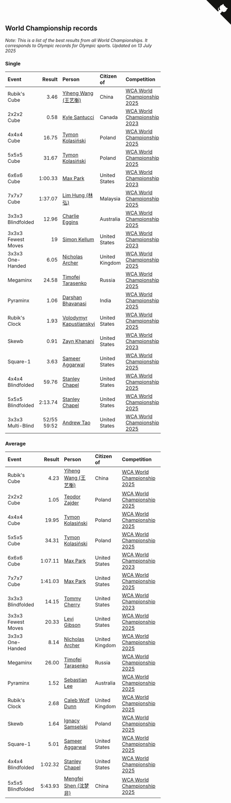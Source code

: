 ## World Championship records

*Note: This is a list of the best results from all World Championships. It corresponds to Olympic records for Olympic sports.*
*Updated on 13 July 2025*


### Single

| Event | Result | Person | Citizen of | Competition |
| :--- | ---: | :--- | :--- | :--- |
| Rubik's Cube | 3.46 | [Yiheng Wang (王艺衡)](https://www.worldcubeassociation.org/persons/2019WANY36) | China | [WCA World Championship 2025](https://www.worldcubeassociation.org/competitions/WC2025) |
| 2x2x2 Cube | 0.58 | [Kyle Santucci](https://www.worldcubeassociation.org/persons/2016SANT08) | Canada | [WCA World Championship 2023](https://www.worldcubeassociation.org/competitions/WC2023) |
| 4x4x4 Cube | 16.75 | [Tymon Kolasiński](https://www.worldcubeassociation.org/persons/2016KOLA02) | Poland | [WCA World Championship 2025](https://www.worldcubeassociation.org/competitions/WC2025) |
| 5x5x5 Cube | 31.67 | [Tymon Kolasiński](https://www.worldcubeassociation.org/persons/2016KOLA02) | Poland | [WCA World Championship 2025](https://www.worldcubeassociation.org/competitions/WC2025) |
| 6x6x6 Cube | 1:00.33 | [Max Park](https://www.worldcubeassociation.org/persons/2012PARK03) | United States | [WCA World Championship 2023](https://www.worldcubeassociation.org/competitions/WC2023) |
| 7x7x7 Cube | 1:37.07 | [Lim Hung (林弘)](https://www.worldcubeassociation.org/persons/2016HUNG08) | Malaysia | [WCA World Championship 2025](https://www.worldcubeassociation.org/competitions/WC2025) |
| 3x3x3 Blindfolded | 12.96 | [Charlie Eggins](https://www.worldcubeassociation.org/persons/2019EGGI02) | Australia | [WCA World Championship 2025](https://www.worldcubeassociation.org/competitions/WC2025) |
| 3x3x3 Fewest Moves | 19 | [Simon Kellum](https://www.worldcubeassociation.org/persons/2016KELL12) | United States | [WCA World Championship 2023](https://www.worldcubeassociation.org/competitions/WC2023) |
| 3x3x3 One-Handed | 6.05 | [Nicholas Archer](https://www.worldcubeassociation.org/persons/2020ARCH01) | United Kingdom | [WCA World Championship 2025](https://www.worldcubeassociation.org/competitions/WC2025) |
| Megaminx | 24.58 | [Timofei Tarasenko](https://www.worldcubeassociation.org/persons/2019TARA09) | Russia | [WCA World Championship 2025](https://www.worldcubeassociation.org/competitions/WC2025) |
| Pyraminx | 1.06 | [Darshan Bhavanasi](https://www.worldcubeassociation.org/persons/2022BHAV01) | India | [WCA World Championship 2025](https://www.worldcubeassociation.org/competitions/WC2025) |
| Rubik's Clock | 1.93 | [Volodymyr Kapustianskyi](https://www.worldcubeassociation.org/persons/2022KAPU01) | United States | [WCA World Championship 2025](https://www.worldcubeassociation.org/competitions/WC2025) |
| Skewb | 0.91 | [Zayn Khanani](https://www.worldcubeassociation.org/persons/2018KHAN28) | United States | [WCA World Championship 2023](https://www.worldcubeassociation.org/competitions/WC2023) |
| Square-1 | 3.63 | [Sameer Aggarwal](https://www.worldcubeassociation.org/persons/2017AGGA01) | United States | [WCA World Championship 2025](https://www.worldcubeassociation.org/competitions/WC2025) |
| 4x4x4 Blindfolded | 59.76 | [Stanley Chapel](https://www.worldcubeassociation.org/persons/2016CHAP04) | United States | [WCA World Championship 2025](https://www.worldcubeassociation.org/competitions/WC2025) |
| 5x5x5 Blindfolded | 2:13.74 | [Stanley Chapel](https://www.worldcubeassociation.org/persons/2016CHAP04) | United States | [WCA World Championship 2025](https://www.worldcubeassociation.org/competitions/WC2025) |
| 3x3x3 Multi-Blind | 52/55 59:52 | [Andrew Tao](https://www.worldcubeassociation.org/persons/2022TAOA01) | United States | [WCA World Championship 2025](https://www.worldcubeassociation.org/competitions/WC2025) |

### Average

| Event | Result | Person | Citizen of | Competition |
| :--- | ---: | :--- | :--- | :--- |
| Rubik's Cube | 4.23 | [Yiheng Wang (王艺衡)](https://www.worldcubeassociation.org/persons/2019WANY36) | China | [WCA World Championship 2025](https://www.worldcubeassociation.org/competitions/WC2025) |
| 2x2x2 Cube | 1.05 | [Teodor Zajder](https://www.worldcubeassociation.org/persons/2021ZAJD03) | Poland | [WCA World Championship 2025](https://www.worldcubeassociation.org/competitions/WC2025) |
| 4x4x4 Cube | 19.95 | [Tymon Kolasiński](https://www.worldcubeassociation.org/persons/2016KOLA02) | Poland | [WCA World Championship 2025](https://www.worldcubeassociation.org/competitions/WC2025) |
| 5x5x5 Cube | 34.31 | [Tymon Kolasiński](https://www.worldcubeassociation.org/persons/2016KOLA02) | Poland | [WCA World Championship 2025](https://www.worldcubeassociation.org/competitions/WC2025) |
| 6x6x6 Cube | 1:07.11 | [Max Park](https://www.worldcubeassociation.org/persons/2012PARK03) | United States | [WCA World Championship 2023](https://www.worldcubeassociation.org/competitions/WC2023) |
| 7x7x7 Cube | 1:41.03 | [Max Park](https://www.worldcubeassociation.org/persons/2012PARK03) | United States | [WCA World Championship 2025](https://www.worldcubeassociation.org/competitions/WC2025) |
| 3x3x3 Blindfolded | 14.15 | [Tommy Cherry](https://www.worldcubeassociation.org/persons/2015CHER07) | United States | [WCA World Championship 2023](https://www.worldcubeassociation.org/competitions/WC2023) |
| 3x3x3 Fewest Moves | 20.33 | [Levi Gibson](https://www.worldcubeassociation.org/persons/2018GIBS04) | United States | [WCA World Championship 2025](https://www.worldcubeassociation.org/competitions/WC2025) |
| 3x3x3 One-Handed | 8.14 | [Nicholas Archer](https://www.worldcubeassociation.org/persons/2020ARCH01) | United Kingdom | [WCA World Championship 2025](https://www.worldcubeassociation.org/competitions/WC2025) |
| Megaminx | 26.00 | [Timofei Tarasenko](https://www.worldcubeassociation.org/persons/2019TARA09) | Russia | [WCA World Championship 2025](https://www.worldcubeassociation.org/competitions/WC2025) |
| Pyraminx | 1.52 | [Sebastian Lee](https://www.worldcubeassociation.org/persons/2021LEES01) | Australia | [WCA World Championship 2025](https://www.worldcubeassociation.org/competitions/WC2025) |
| Rubik's Clock | 2.68 | [Caleb Wolf Dunn](https://www.worldcubeassociation.org/persons/2022DUNN03) | United Kingdom | [WCA World Championship 2025](https://www.worldcubeassociation.org/competitions/WC2025) |
| Skewb | 1.64 | [Ignacy Samselski](https://www.worldcubeassociation.org/persons/2022SAMS03) | Poland | [WCA World Championship 2025](https://www.worldcubeassociation.org/competitions/WC2025) |
| Square-1 | 5.01 | [Sameer Aggarwal](https://www.worldcubeassociation.org/persons/2017AGGA01) | United States | [WCA World Championship 2025](https://www.worldcubeassociation.org/competitions/WC2025) |
| 4x4x4 Blindfolded | 1:02.32 | [Stanley Chapel](https://www.worldcubeassociation.org/persons/2016CHAP04) | United States | [WCA World Championship 2025](https://www.worldcubeassociation.org/competitions/WC2025) |
| 5x5x5 Blindfolded | 5:43.93 | [Mengfei Shen (沈梦非)](https://www.worldcubeassociation.org/persons/2018SHEN07) | China | [WCA World Championship 2025](https://www.worldcubeassociation.org/competitions/WC2025) |


<a href="https://github.com/JustinTimeCuber/wca_statistics" class="github-corner" aria-label="View source on Github"><svg width="80" height="80" viewBox="0 0 250 250" style="fill:#151513; color:#fff; position: absolute; top: 0; border: 0; right: 0;" aria-hidden="true"><path d="M0,0 L115,115 L130,115 L142,142 L250,250 L250,0 Z"></path><path d="M128.3,109.0 C113.8,99.7 119.0,89.6 119.0,89.6 C122.0,82.7 120.5,78.6 120.5,78.6 C119.2,72.0 123.4,76.3 123.4,76.3 C127.3,80.9 125.5,87.3 125.5,87.3 C122.9,97.6 130.6,101.9 134.4,103.2" fill="currentColor" style="transform-origin: 130px 106px;" class="octo-arm"></path><path d="M115.0,115.0 C114.9,115.1 118.7,116.5 119.8,115.4 L133.7,101.6 C136.9,99.2 139.9,98.4 142.2,98.6 C133.8,88.0 127.5,74.4 143.8,58.0 C148.5,53.4 154.0,51.2 159.7,51.0 C160.3,49.4 163.2,43.6 171.4,40.1 C171.4,40.1 176.1,42.5 178.8,56.2 C183.1,58.6 187.2,61.8 190.9,65.4 C194.5,69.0 197.7,73.2 200.1,77.6 C213.8,80.2 216.3,84.9 216.3,84.9 C212.7,93.1 206.9,96.0 205.4,96.6 C205.1,102.4 203.0,107.8 198.3,112.5 C181.9,128.9 168.3,122.5 157.7,114.1 C157.9,116.9 156.7,120.9 152.7,124.9 L141.0,136.5 C139.8,137.7 141.6,141.9 141.8,141.8 Z" fill="currentColor" class="octo-body"></path></svg></a><style>.github-corner:hover .octo-arm{animation:octocat-wave 560ms ease-in-out}@keyframes octocat-wave{0%,100%{transform:rotate(0)}20%,60%{transform:rotate(-25deg)}40%,80%{transform:rotate(10deg)}}@media (max-width:500px){.github-corner:hover .octo-arm{animation:none}.github-corner .octo-arm{animation:octocat-wave 560ms ease-in-out}}</style>

